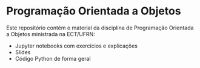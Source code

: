 # Programação Orientada a Objetos

Este repositório contém o material da disciplina de Programação Orientada a
Objetos ministrada na ECT/UFRN:

 - Jupyter notebooks com exercícios e explicações
 - Slides
 - Código Python de forma geral





